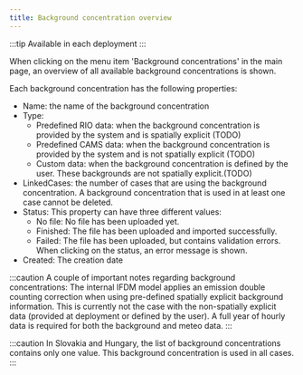 ```yaml
---
title: Background concentration overview
---
```


:::tip Available in each deployment
:::

When clicking on the menu item 'Background concentrations' in the main page, an overview of all available background concentrations is shown.

Each background concentration has the following properties:

- Name: the name of the background concentration
- Type:
  - Predefined RIO data: when the background concentration is provided by the system and is spatially explicit (TODO)
  - Predefined CAMS data: when the background concentration is provided by the system and is not spatially explicit (TODO)
  - Custom data: when the background concentration is defined by the user. These backgrounds are not spatially explicit.(TODO)
- LinkedCases: the number of cases that are using the background concentration. A background concentration that is used in at least one case cannot be deleted.
- Status: This property can have three different values:
  - No file: No file has been uploaded yet.
  - Finished: The file has been uploaded and imported successfully.
  - Failed: The file has been uploaded, but contains validation errors. When clicking on the status, an error message is shown.
- Created: The creation date

:::caution A couple of important notes regarding background concentrations:
The internal IFDM model applies an emission double counting correction when using pre-defined spatially explicit background information. This is currently not the case with the non-spatially explicit data (provided at deployment or defined by the user).
A full year of hourly data is required for both the background and meteo data.
:::

:::caution
In Slovakia and Hungary, the list of background concentrations contains only one value. This background concentration is used in all cases.
:::
